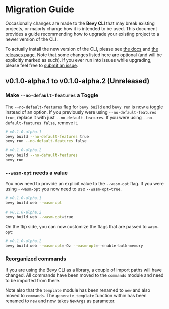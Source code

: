 # Migration Guide

Occasionally changes are made to the **Bevy CLI** that may break existing projects, or majorly change how it is intended to be used. This document provides a guide recommending how to upgrade your existing project to a newer version of the CLI.

To actually install the new version of the CLI, please see [the docs] and [the releases page]. Note that some changes listed here are optional (and will be explicitly marked as such). If you ever run into issues while upgrading, please feel free to [submit an issue].

[the docs]: https://thebevyflock.github.io/bevy_cli/cli/index.html
[the releases page]: https://github.com/TheBevyFlock/bevy_cli/releases
[submit an issue]: https://github.com/TheBevyFlock/bevy_cli/issues

## v0.1.0-alpha.1 to v0.1.0-alpha.2 (Unreleased)

### Make `--no-default-features` a Toggle

The `--no-default-features` flag for `bevy build` and `bevy run` is now a toggle instead of an option. If you previously were using `--no-default-features true`, replace it with just `--no-default-features`. If you were using `--no-default-features false`, remove it.

```sh
# v0.1.0-alpha.1
bevy build --no-default-features true
bevy run --no-default-features false

# v0.1.0-alpha.2
bevy build --no-default-features
bevy run
```

### `--wasm-opt` needs a value

You now need to provide an explicit value to the `--wasm-opt` flag.
If you were using `--wasm-opt` you now need to use `--wasm-opt=true`.

```sh
# v0.1.0-alpha.1
bevy build web --wasm-opt

# v0.1.0-alpha.2
bevy build web --wasm-opt=true
```

On the flip side, you can now customize the flags that are passed to `wasm-opt`:

```sh
# v0.1.0-alpha.2
bevy build web --wasm-opt=-Oz --wasm-opt=--enable-bulk-memory
```

### Reorganized commands

If you are using the Bevy CLI as a library, a couple of import paths will have changed.
All commands have been moved to the `commands` module and need to be imported from there.

Note also that the `template` module has been renamed to `new` and also moved to `commands`.
The `generate_template` function within has been renamed to `new` and now takes `NewArgs` as parameter.

